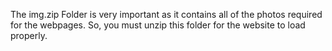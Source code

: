 The img.zip Folder is very important as it contains all of the photos required for the webpages. So, you must unzip this folder for the website to load properly.
